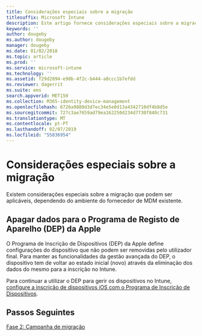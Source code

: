```yaml
---
title: Considerações especiais sobre a migração
titlesuffix: Microsoft Intune
description: Este artigo fornece considerações especiais sobre a migração antes de iniciar uma campanha de migração para o Microsoft Intune.
keywords: ''
author: dougeby
ms.author: dougeby
manager: dougeby
ms.date: 01/02/2018
ms.topic: article
ms.prod: ''
ms.service: microsoft-intune
ms.technology: ''
ms.assetid: f29d2894-e98b-4f2c-b444-a8ccc1b7efdd
ms.reviewer: dagerrit
ms.suite: ems
search.appverid: MET150
ms.collection: M365-identity-device-management
ms.openlocfilehash: 6726a9880d3d7ec34e5e0d13a4342710df4b8d5e
ms.sourcegitcommit: 727c3ae7659ad79ea162250d234d7730f840c731
ms.translationtype: MT
ms.contentlocale: pt-PT
ms.lasthandoff: 02/07/2019
ms.locfileid: "55836954"
---
```

# <a name="special-migration-considerations"></a>Considerações especiais sobre a migração

Existem considerações especiais sobre a migração que podem ser aplicáveis, dependendo do ambiente do fornecedor de MDM existente.

## <a name="wipe-for-apples-device-enrollment-program-dep"></a>Apagar dados para o Programa de Registo de Aparelho (DEP) da Apple

O Programa de Inscrição de Dispositivos (DEP) da Apple define configurações do dispositivo que não podem ser removidas pelo utilizador final. Para manter as funcionalidades da gestão avançada do DEP, o dispositivo tem de voltar ao estado inicial (novo) através da eliminação dos dados do mesmo para a inscrição no Intune.

Para continuar a utilizar o DEP para gerir os dispositivos no Intune, [configure a inscrição de dispositivos iOS com o Programa de Inscrição de Dispositivos](device-enrollment-program-enroll-ios.md).


## <a name="next-steps"></a>Passos Seguintes

[Fase 2: Campanha de migração](migration-guide-campaign.md)

